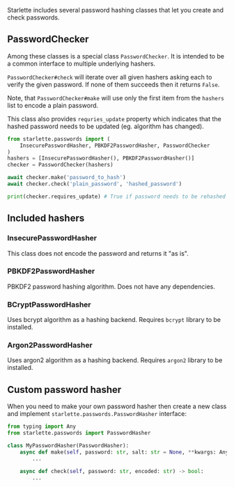 Starlette includes several password hashing classes that let you
create and check passwords.


## PasswordChecker

Among these classes is a special class `PasswordChecker`.
It is intended to be a common interface to multiple underlying hashers.

`PasswordChecker#check` will iterate over all given hashers asking each to verify
the given password. If none of them succeeds then it returns `False`.

Note, that `PasswordChecker#make` will use only the first item from 
the `hashers` list to encode a plain password.

This class also provides `requries_update` property which indicates
that the hashed password needs to be updated (eg. algorithm has changed).


```python
from starlette.passwords import (
    InsecurePasswordHasher, PBKDF2PasswordHasher, PasswordChecker
)
hashers = [InsecurePasswordHasher(), PBKDF2PasswordHasher()]
checker = PasswordChecker(hashers)

await checker.make('password_to_hash')
await checker.check('plain_password', 'hashed_password')

print(checker.requires_update) # True if password needs to be rehashed
```

## Included hashers

### InsecurePasswordHasher

This class does not encode the password and returns it "as is".

### PBKDF2PasswordHasher

PBKDF2 password hashing algorithm.
Does not have any dependencies. 

### BCryptPasswordHasher

Uses bcrypt algorithm as a hashing backend. 
Requires `bcrypt` library to be installed.

### Argon2PasswordHasher

Uses argon2 algorithm as a hashing backend. 
Requires `argon2` library to be installed.


## Custom password hasher

When you need to make your own password hasher 
then create a new class and implement `starlette.passwords.PasswordHasher` interface:

```python
from typing import Any
from starlette.passwords import PasswordHasher

class MyPasswordHasher(PasswordHasher):
    async def make(self, password: str, salt: str = None, **kwargs: Any) -> str:
        ...
    
    async def check(self, password: str, encoded: str) -> bool:
        ...
```
